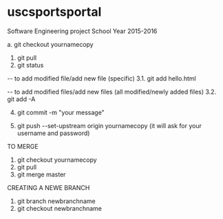 # uscsportsportal
Software Engineering project School Year 2015-2016


a. git checkout yournamecopy

1. git pull
2. git status

-- to add modified file/add new file (specific)
3.1. git add hello.html

-- to add modified files/add new files (all modified/newly added files)
3.2. git add -A

4. git commit -m "your message"

5. git push --set-upstream origin yournamecopy
 (it will ask for your username and password)

TO MERGE
1. git checkout yournamecopy
2. git pull
3. git merge master

CREATING A NEWE BRANCH
1. git branch newbranchname
2. git checkout newbranchname